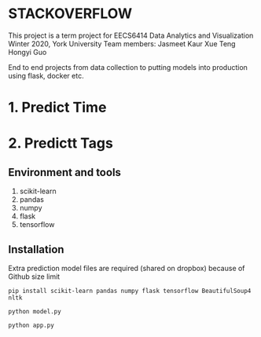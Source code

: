 # STACKOVERFLOW
This project is a term project for EECS6414 Data Analytics and Visualization Winter 2020, York University
Team members: 
Jasmeet Kaur
Xue Teng
Hongyi Guo

End to end projects from data collection to putting models into production using flask, docker etc.

# 1. Predict Time
# 2. Predictt Tags


## Environment and tools
1. scikit-learn
2. pandas
3. numpy
4. flask
5. tensorflow

## Installation

Extra prediction model files are required (shared on dropbox) because of Github size limit 

`pip install scikit-learn pandas numpy flask tensorflow BeautifulSoup4 nltk`

`python model.py`

`python app.py`





